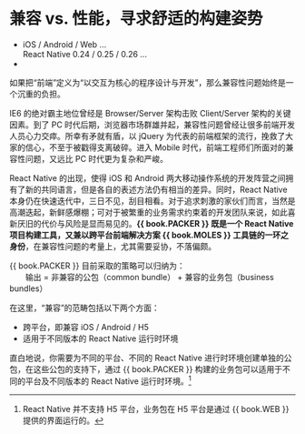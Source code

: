 #	兼容 vs. 性能，寻求舒适的构建姿势

*
    iOS / Android / Web ...  
    React Native 0.24 / 0.25 / 0.26 ...
*

如果把“前端”定义为“以交互为核心的程序设计与开发”，那么兼容性问题始终是一个沉重的负担。

IE6 的绝对霸主地位曾经是 Browser/Server 架构击败 Client/Server 架构的关键因素。到了 PC 时代后期，浏览器市场群雄并起，兼容性问题曾经让很多前端开发人员心力交瘁。所幸有矛就有盾，以 jQuery 为代表的前端框架的流行，挽救了大家的信心，不至于被戳得支离破碎。进入 Mobile 时代，前端工程师们所面对的兼容性问题，又远比 PC 时代更为复杂和严峻。

React Native 的出现，使得 iOS 和 Android 两大移动操作系统的开发阵营之间拥有了新的共同语言，但是各自的表述方法仍有相当的差异。同时，React Native 本身仍在快速迭代中，三日不见，刮目相看。对于追求刺激的家伙们而言，当然是高潮迭起，新鲜感爆棚；可对于被繁重的业务需求约束着的开发团队来说，如此喜新厌旧的代价与风险是显而易见的。__{{ book.PACKER }} 既是一个 React Native 项目构建工具，又兼以跨平台前端解决方案 {{ book.MOLES }} 工具链的一环之身份__，在兼容性问题的考量上，尤其需要妥协，不落偏颇。

{{ book.PACKER }} 目前采取的策略可以归纳为：  
　　输出 = 非兼容的公包（common bundle） + 兼容的业务包（business bundles）

在这里，“兼容”的范畴包括以下两个方面：
*   跨平台，即兼容 iOS / Android / H5
*   适用于不同版本的 React Native 运行时环境

直白地说，你需要为不同的平台、不同的 React Native 进行时环境创建单独的公包，在这些公包的支持下，通过 {{ book.PACKER }} 构建的业务包可以适用于不同的平台及不同版本的 React Native 运行时环境。[^1]

[^1]: React Native 并不支持 H5 平台，业务包在 H5 平台是通过 {{ book.WEB }} 提供的界面运行的。
